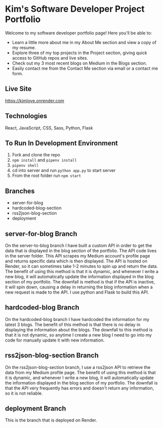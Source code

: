 # Kim's Software Developer Project Portfolio

Welcome to my software developer portfolio page! Here you'll be able to:
 - Learn a little more about me in my About Me section and view a copy of my resume.
 - Explore three of my top projects in the Project section, giving quick access to GitHub repos and live sites.
 - Check out my 3 most recent blogs on Medium in the Blogs section.
 - Easily contact me from the Contact Me section via email or a contact me form.

## Live Site
https://kimlove.onrender.com

## Technologies
React, JavaScript, CSS, Sass, Python, Flask

## To Run In Development Environment
1. Fork and clone the repo
2. ```npm install``` and ```pipenv install```
3. ```pipenv shell```
4. cd into server and run ```python app.py``` to start server
5. From the root folder run ```npm start```

## Branches
- server-for-blog
- hardcoded-blog-section
- rss2json-blog-section
- deployment

## server-for-blog Branch
On the server-to-blog branch I have built a custom API in order to get the data that is displayed in the blog section of the portfolio. The API code lives in the server folder. This API scrapes my Medium account's profile page and returns specific data which is then displayed. The API is hosted on Render, so it can sometimes take 1-2 minutes to spin up and return the data. The benefit of using this method is that it is dynamic, and whenever I write a new blog, it will automatically update the information displayed in the blog section of my portfolio. The downfall is method is that if the API is inactive, it will spin down, causing a delay in returning the blog information when a new request is made to the API. I use python and Flask to build this API.

## hardcoded-blog Branch
On the hardcoded-blog branch I have hardcoded the information for my latest 3 blogs. The benefit of this method is that there is no delay in displaying the information about the blogs. The downfall to this method is that it is not dynamic, so anytime I create a new blog I need to go into my code for manually update it with new information. 

## rss2json-blog-section Branch
On the rss2json-blog-section branch, I use a rss2json API to retrieve the data from my Medium profile page. The benefit of using this method is that it is dynamic, and whenever I write a new blog, it will automatically update the information displayed in the blog section of my portfolio. The downfall is that the API very frequently has errors and doesn't return any information, so it is not reliable. 

## deployment Branch
This is the branch that is deployed on Render. 
